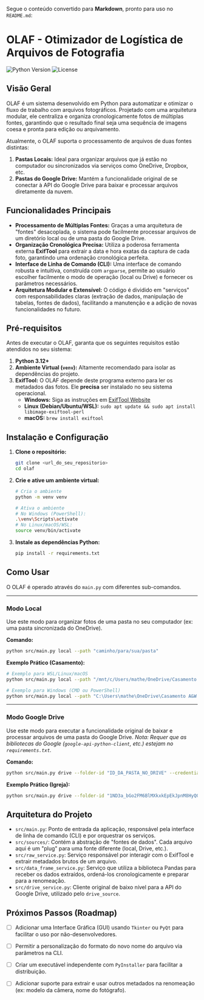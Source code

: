 Segue o conteúdo convertido para **Markdown**, pronto para uso no `README.md`:

# OLAF - Otimizador de Logística de Arquivos de Fotografia

![Python Version](https://img.shields.io/badge/python-3.12+-blue.svg)
![License](https://img.shields.io/badge/license-MIT-green.svg)

## Visão Geral

OLAF é um sistema desenvolvido em Python para automatizar e otimizar o fluxo de trabalho com arquivos fotográficos. Projetado com uma arquitetura modular, ele centraliza e organiza cronologicamente fotos de múltiplas fontes, garantindo que o resultado final seja uma sequência de imagens coesa e pronta para edição ou arquivamento.

Atualmente, o OLAF suporta o processamento de arquivos de duas fontes distintas:
1. **Pastas Locais:** Ideal para organizar arquivos que já estão no computador ou sincronizados via serviços como OneDrive, Dropbox, etc.
2. **Pastas do Google Drive:** Mantém a funcionalidade original de se conectar à API do Google Drive para baixar e processar arquivos diretamente da nuvem.

## Funcionalidades Principais

- **Processamento de Múltiplas Fontes:** Graças a uma arquitetura de "fontes" desacoplada, o sistema pode facilmente processar arquivos de um diretório local ou de uma pasta do Google Drive.
- **Organização Cronológica Precisa:** Utiliza a poderosa ferramenta externa **ExifTool** para extrair a data e hora exatas da captura de cada foto, garantindo uma ordenação cronológica perfeita.
- **Interface de Linha de Comando (CLI):** Uma interface de comando robusta e intuitiva, construída com `argparse`, permite ao usuário escolher facilmente o modo de operação (local ou Drive) e fornecer os parâmetros necessários.
- **Arquitetura Modular e Extensível:** O código é dividido em "serviços" com responsabilidades claras (extração de dados, manipulação de tabelas, fontes de dados), facilitando a manutenção e a adição de novas funcionalidades no futuro.

## Pré-requisitos

Antes de executar o OLAF, garanta que os seguintes requisitos estão atendidos no seu sistema:

1. **Python 3.12+**
2. **Ambiente Virtual (`venv`):** Altamente recomendado para isolar as dependências do projeto.
3. **ExifTool:** O OLAF depende deste programa externo para ler os metadados das fotos. Ele **precisa** ser instalado no seu sistema operacional.
   - **Windows:** Siga as instruções em [ExifTool Website](https://exiftool.org/install.html#Windows)
   - **Linux (Debian/Ubuntu/WSL):** `sudo apt update && sudo apt install libimage-exiftool-perl`
   - **macOS:** `brew install exiftool`

## Instalação e Configuração

1. **Clone o repositório:**
   ```bash
   git clone <url_do_seu_repositorio>
   cd olaf
   ```

2. **Crie e ative um ambiente virtual:**

   ```bash
   # Cria o ambiente
   python -m venv venv

   # Ativa o ambiente
   # No Windows (PowerShell):
   .\venv\Scripts\activate
   # No Linux/macOS/WSL:
   source venv/bin/activate
   ```

3. **Instale as dependências Python:**

   ```bash
   pip install -r requirements.txt
   ```

## Como Usar

O OLAF é operado através do `main.py` com diferentes sub-comandos.

---

### **Modo Local**

Use este modo para organizar fotos de uma pasta no seu computador (ex: uma pasta sincronizada do OneDrive).

**Comando:**

```bash
python src/main.py local --path "caminho/para/sua/pasta"
```

**Exemplo Prático (Casamento):**

```bash
# Exemplo para WSL/Linux/macOS
python src/main.py local --path "/mnt/c/Users/mathe/OneDrive/Casamento A&W - Registro dos Convidados"

# Exemplo para Windows (CMD ou PowerShell)
python src/main.py local --path "C:\Users\mathe\OneDrive\Casamento A&W - Registro dos Convidados"
```

---

### **Modo Google Drive**

Use este modo para executar a funcionalidade original de baixar e processar arquivos de uma pasta do Google Drive.
*Nota: Requer que as bibliotecas do Google (`google-api-python-client`, etc.) estejam no `requirements.txt`.*

**Comando:**

```bash
python src/main.py drive --folder-id "ID_DA_PASTA_NO_DRIVE" --credentials "caminho/para/credentials.json"
```

**Exemplo Prático (Igreja):**

```bash
python src/main.py drive --folder-id "1ND3a_bGo2FM6BlMXkxkEpEkJpnM8HyQ0" --credentials "config/service_account_credentials.json"
```

## Arquitetura do Projeto

* `src/main.py`: Ponto de entrada da aplicação, responsável pela interface de linha de comando (CLI) e por orquestrar os serviços.
* `src/sources/`: Contém a abstração de "fontes de dados". Cada arquivo aqui é um "plug" para uma fonte diferente (local, Drive, etc.).
* `src/raw_service.py`: Serviço responsável por interagir com o ExifTool e extrair metadados brutos de um arquivo.
* `src/data_frame_service.py`: Serviço que utiliza a biblioteca Pandas para receber os dados extraídos, ordená-los cronologicamente e preparar para a renomeação.
* `src/drive_service.py`: Cliente original de baixo nível para a API do Google Drive, utilizado pelo `drive_source`.

## Próximos Passos (Roadmap)

* [ ] Adicionar uma Interface Gráfica (GUI) usando `Tkinter` ou `PyQt` para facilitar o uso por não-desenvolvedores.
* [ ] Permitir a personalização do formato do novo nome do arquivo via parâmetros na CLI.
* [ ] Criar um executável independente com `PyInstaller` para facilitar a distribuição.
* [ ] Adicionar suporte para extrair e usar outros metadados na renomeação (ex: modelo da câmera, nome do fotógrafo).

